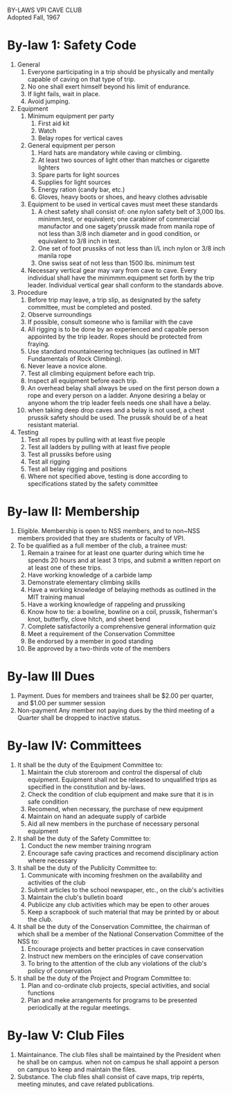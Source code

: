 BY-LAWS VPI CAVE CLUB  
Adopted Fall, 1967


# By-law 1: Safety Code
1. General
    1. Everyone participating in a trip should be physically and mentally capable of caving on that type of trip.
    1. No one shall exert himself beyond his limit of endurance.
    1. If light fails, wait in place.
    1. Avoid jumping.
1. Equipment
    1. Minimum equipment per party
        1. First aid kit
        1. Watch
        1. Belay ropes for vertical caves
    1. General equipment per person
        1. Hard hats are mandatory while caving or climbing.
        1. At least two sources of light other than matches or cigarette lighters
        1. Spare parts for light sources
        1. Supplies for light sources
        1. Energy ration (candy bar, etc.)
        1. Gloves, heavy boots or shoes, and heavy clothes advisable
    1. Equipment to be used in vertical caves must meet these standards
        1. A chest safety shall consist of: one nylon safety belt of 3,000 lbs. minimm.test, or equivalent; one carabiner of commercial manufactor and one sagety'prussik made from manila rope of not less than 3/8 inch diameter and in good condition, or equivalent to 3/8 inch in test.
        1. One set of foot prussiks of not less than l/L inch nylon or 3/8 inch manila rope
        1. One swiss seat of not less than 1500 lbs. minimum test
    1. Necessary vertical gear may vary from cave to cave. Every individual shall have the minimmm.equipment set forth by the trip leader. Individual vertical gear shall conform to the standards above.
1. Procedure
    1. Before trip may leave, a trip slip, as designated by the safety committee, must be completed and posted.
    1. Observe surroundings
    1. If possible, consult someone who is familiar with the cave
    1. All rigging is to be done by an experienced and capable person appointed by the trip leader. Ropes should be protected from fraying.
    1. Use standard mountaineering techniques (as outlined in MIT Fundamentals of Rock Climbing).
    1. Never leave a novice alone.
    1. Test all climbing equipment before each trip.
    1. Inspect all equipment before each trip.
    1. An overhead belay shall always be used on the first person down a rope and every person on a ladder. Anyone desiring a belay or anyone whom the trip leader feels needs one shall have a belay.
    1. when taking deep drop caves and a belay is not used, a chest prussik safety should be used. The prussik should be of a heat resistant material.
1. Testing
    1. Test all ropes by pulling with at least five people
    1. Test all ladders by pulling with at least five people
    1. Test all prussiks before using
    1. Test all rigging
    1. Test all belay rigging and positions
    1. Where not specified above, testing is done according to specifications stated by the safety committee

# By-law II: Membership
1. Eligible.
    Membership is open to NSS members, and to non~NSS members provided that they are students or faculty of VPI.
1. To be qualified as a full member of the club, a trainee must:
    1. Remain a trainee for at least one quarter during which time he spends 20 hours and at least 3 trips, and submit a written report on at least one of these trips.
    1. Have working knowledge of a carbide lamp
    1. Demonstrate elementary climbing skills
    1. Have a working knowledge of belaying methods as outlined in the MIT training manual
    1. Have a working knowledge of rappeling and prussiking
    1. Know how to tie: a bowline, bowline on a coil, prussik, fisherman's knot, butterfly, clove hitch, and sheet bend
    1. Complete satisfactorily a comprehensive general information quiz
    1. Meet a requirement of the Conservation Committee
    1. Be endorsed by a member in good standing
    1. Be approved by a two-thirds vote of the members

# By-law III Dues
1. Payment.
    Dues for members and trainees shall be $2.00 per quarter, and $1.00 per summer session
1. Non-payment
    Any member not paying dues by the third meeting of a Quarter shall be dropped to inactive status.

# By-law IV: Committees
1. It shall be the duty of the Equipment Committee to:
    1. Maintain the club storeroom and control the dispersal of club equipment. Equipment shall not be released to unqualified trips as specified in the constitution and by-laws.
    1. Check the condition of club equipment and make sure that it is in safe condition
    1. Recomend, when necessary, the purchase of new equipment
    1. Maintain on hand an adequate supply of carbide
    1. Aid all new members in the purchase of necessary personal equipment
1. It shall be the duty of the Safety Committee to:
    1. Conduct the new member training nrogram
    1. Encourage safe caving practices and recomend disciplinary action where necessary
1. It shall be the duty of the Publicity Committee to:
    1. Communicate with incoming freshmen on the availability and activities of the club
    1. Submit articles to the school newspaper, etc., on the club's activities
    1. Maintain the club's bulletin board
    1. Publicize any club activities which may be epen to other aroues
    1. Keep a scrapbook of such material that may be printed by or about the club.
1. It shall be the duty of the Conservation Committee, the chairman of which shall be a member of the National Conservation Committee of the NSS to:
    1. Encourage projects and better practices in cave conservation
    1. Instruct new members on the erinciples of cave conservation
    1. To bring to the attention of the club any violations of the club's policy of conservation
1. It shall be the duty of the Project and Program Committee to:
    1. Plan and co-ordinate club projects, special activities, and social functions
    1. Plan and meke arrangements for programs to be presented periodically at the regular meetings.

# By-law V: Club Files
1. Maintainance. The club files shall be maintained by the President when he shall be on campus. when not on campus he shall appoint a person on campus to keep and maintain the files.
1. Substance. The club files shall consist of cave maps, trip repérts, meeting minutes, and cave related publications.

